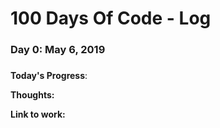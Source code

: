 # 100 Days Of Code - Log

### Day 0: May 6, 2019
#####

**Today's Progress**: 

**Thoughts:** 

**Link to work:** 


